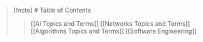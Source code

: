 > [!note] # Table of Contents
>> [[AI Topics and Terms]]
>> [[Networks Topics and Terms]]
>> [[Algorithms Topics and Terms]]
>> [[Software Engineering]]

